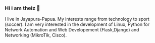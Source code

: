 ### Hi i am theiz 👋
I live in Jayapura-Papua. My interests range from technology to sport (soccer). I am very interested in the development of Linux, Python  for Network Automation and Web Developement (Flask,Django) and Networking (MikroTik, Cisco).

<!--
- 🔭 I am currently working on several simple projects with *flask* and *django*
- 🌱 I am currently learning Python for *web development* and *network automation*
- 📫 You can contact me: Telegram : [@antroytheiz](https://t.me/antroytheiz)
- 📝 You can also see notes about the material I studied at [blog.antroytech.my.id](https://blog.antroytech.my.id)
-->
<!--
![Theiz github stats](https://github-readme-stats.vercel.app/api?username=antroytheiz) ![Top Langs](https://github-readme-stats.vercel.app/api/top-langs/?username=antroytheiz)
-->

